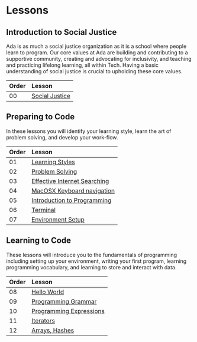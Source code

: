 # Lessons

## Introduction to Social Justice
Ada is as much a social justice organization as it is a school where people learn to program. Our core values at Ada are building and contributing to a supportive community, creating and advocating for inclusivity, and teaching and practicing lifelong learning, all within Tech. Having a basic understanding of social justice is crucial to upholding these core values.

| Order | Lesson |
| :--- | :--- |
| 00 | [Social Justice](social-justice/) |

## Preparing to Code 
In these lessons you will identify your learning style, learn the art of problem solving, and develop your work-flow.

| Order | Lesson |
| :--- | :--- |
| 01 | [Learning Styles](learning-styles/) |
| 02 | [Problem Solving](problem-solving/) |
| 03 | [Effective Internet Searching](effective-internet-searching/) |
| 04 | [MacOSX Keyboard navigation](keyboard-navigation/) |
| 05 | [Introduction to Programming](intro-programming/) |
| 06 | [Terminal](terminal/) |
| 07 | [Environment Setup](environment-setup/) |

## Learning to Code
These lessons will introduce you to the fundamentals of programming including setting up your environment, writing your first program, learning programming vocabulary, and learning to store and interact with data.

| Order | Lesson |
| :--- | :--- |
| 08 | [Hello World](hello-world/) |
| 09 | [Programming Grammar](programming-grammar/) |
| 10 | [Programming Expressions](programming-expressions/) |
| 11 | [Iterators](iterators/) |
| 12 | [Arrays, Hashes](basic-data-structs/) |
